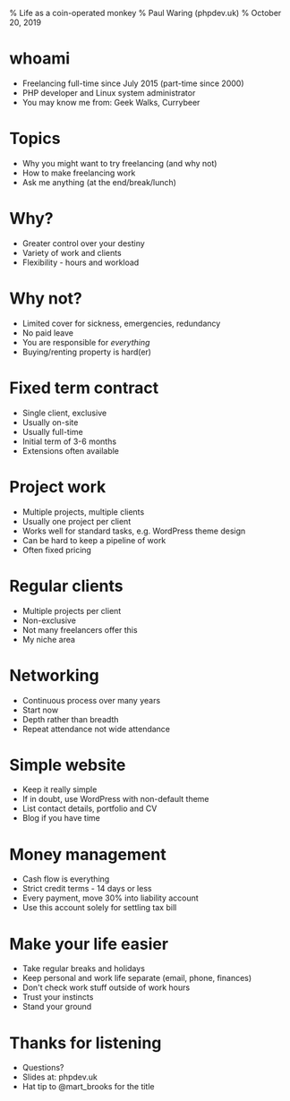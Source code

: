 % Life as a coin-operated monkey
% Paul Waring (phpdev.uk)
% October 20, 2019

# whoami

 - Freelancing full-time since July 2015 (part-time since 2000)
 - PHP developer and Linux system administrator
 - You may know me from: Geek Walks, Currybeer

# Topics

 - Why you might want to try freelancing (and why not)
 - How to make freelancing work
 - Ask me anything (at the end/break/lunch)

# Why?

 - Greater control over your destiny
 - Variety of work and clients
 - Flexibility - hours and workload

# Why not?

 - Limited cover for sickness, emergencies, redundancy
 - No paid leave
 - You are responsible for *everything*
 - Buying/renting property is hard(er)

# Fixed term contract

 - Single client, exclusive
 - Usually on-site
 - Usually full-time
 - Initial term of 3-6 months
 - Extensions often available

# Project work

 - Multiple projects, multiple clients
 - Usually one project per client
 - Works well for standard tasks, e.g. WordPress theme design
 - Can be hard to keep a pipeline of work
 - Often fixed pricing

# Regular clients

 - Multiple projects per client
 - Non-exclusive
 - Not many freelancers offer this
 - My niche area

# Networking

 - Continuous process over many years
 - Start now
 - Depth rather than breadth
 - Repeat attendance not wide attendance

# Simple website

 - Keep it really simple
 - If in doubt, use WordPress with non-default theme
 - List contact details, portfolio and CV
 - Blog if you have time

# Money management

 - Cash flow is everything
 - Strict credit terms - 14 days or less
 - Every payment, move 30% into liability account
 - Use this account solely for settling tax bill

# Make your life easier

 - Take regular breaks and holidays
 - Keep personal and work life separate (email, phone, finances)
 - Don't check work stuff outside of work hours
 - Trust your instincts
 - Stand your ground

# Thanks for listening

  - Questions?
  - Slides at: phpdev.uk
  - Hat tip to @mart_brooks for the title
